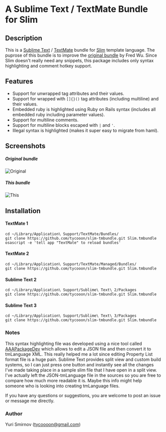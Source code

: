 # A Sublime Text / TextMate Bundle for Slim

## Description

This is a [Sublime Text](http://www.sublimetext.com/) / [TextMate](http://macromates.com/) bundle for [Slim](http://slim-lang.com/) template language. The puprose of this bundle is to improve the [original bundle](https://github.com/slim-template/ruby-slim.tmbundle) by Fred Wu. Since Slim doesn't really need any snippets, this package includes only syntax highlighting and comment hotkey support.

## Features

- Support for unwrapped tag attributes and their values.
- Support for wrapped with `[]{}()` tag attributes (including multiline) and their values.
- Embedded ruby is highlighted using Ruby on Rails syntax (includes all embedded ruby including parameter values).
- Support for multiline comments.
- Support for multiline blocks escaped with `|` and `'`.
- Illegal syntax is highlighted (makes it super easy to migrate from haml).

## Screenshots

##### Original bundle
![Original](https://dl.dropboxusercontent.com/spa/q16ef54fcja6qje/6akya9ff.png)

##### This bundle
![This](https://dl.dropboxusercontent.com/spa/q16ef54fcja6qje/3t1k2rxi.png)

## Installation

#### TextMate 1

    cd ~/Library/Application\ Support/TextMate/Bundles/
    git clone https://github.com/tycooon/slim-tmbundle.git Slim.tmbundle
    osascript -e 'tell app "TextMate" to reload bundles'

#### TextMate 2

    cd ~/Library/Application\ Support/TextMate/Managed/Bundles/
    git clone https://github.com/tycooon/slim-tmbundle.git Slim.tmbundle

#### Sublime Text 2

    cd ~/Library/Application\ Support/Sublime\ Text\ 2/Packages
    git clone https://github.com/tycooon/slim-tmbundle.git Slim.tmbundle

#### Sublime Text 3

    cd ~/Library/Application\ Support/Sublime\ Text\ 3/Packages
    git clone https://github.com/tycooon/slim-tmbundle.git Slim.tmbundle

### Notes

This syntax highlighting file was developed using a nice tool called [AAAPackageDev](https://github.com/SublimeText/AAAPackageDev) which allows to edit a JSON file and then convert it to tmLanguage XML. This really helped me a lot since editing Property List format file is a huge pain. Sublime Text provides split view and custom build systems, so I can just press one button and instantly see all the changes I've made taking place in a sample slim file that I have open in a split view. I've actually left the JSON-tmLanguage file in the sources so you are free to compare how much more readable it is. Maybe this info might help someone who is looking into creating tmLanguage files.

If you have any questions or suggestions, you are welcome to post an issue or message me directly.

### Author

Yuri Smirnov (tycoooon@gmail.com)
